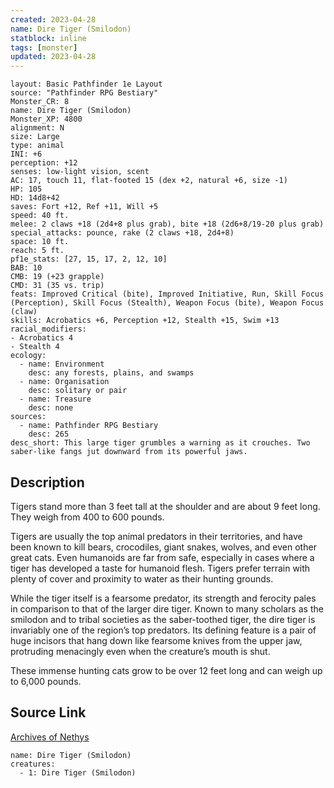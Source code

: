 ```yaml
---
created: 2023-04-28
name: Dire Tiger (Smilodon)
statblock: inline
tags: [monster]
updated: 2023-04-28
---
```

```statblock
layout: Basic Pathfinder 1e Layout
source: "Pathfinder RPG Bestiary"
Monster_CR: 8
name: Dire Tiger (Smilodon)
Monster_XP: 4800
alignment: N
size: Large
type: animal
INI: +6
perception: +12
senses: low-light vision, scent
AC: 17, touch 11, flat-footed 15 (dex +2, natural +6, size -1)
HP: 105
HD: 14d8+42
saves: Fort +12, Ref +11, Will +5
speed: 40 ft.
melee: 2 claws +18 (2d4+8 plus grab), bite +18 (2d6+8/19-20 plus grab)
special_attacks: pounce, rake (2 claws +18, 2d4+8)
space: 10 ft.
reach: 5 ft.
pf1e_stats: [27, 15, 17, 2, 12, 10]
BAB: 10
CMB: 19 (+23 grapple)
CMD: 31 (35 vs. trip)
feats: Improved Critical (bite), Improved Initiative, Run, Skill Focus (Perception), Skill Focus (Stealth), Weapon Focus (bite), Weapon Focus (claw)
skills: Acrobatics +6, Perception +12, Stealth +15, Swim +13
racial_modifiers:
- Acrobatics 4
- Stealth 4
ecology:
  - name: Environment
    desc: any forests, plains, and swamps
  - name: Organisation
    desc: solitary or pair
  - name: Treasure
    desc: none
sources:
  - name: Pathfinder RPG Bestiary
    desc: 265
desc_short: This large tiger grumbles a warning as it crouches. Two saber-like fangs jut downward from its powerful jaws.
```
## Description
Tigers stand more than 3 feet tall at the shoulder and are about 9 feet long. They weigh from 400 to 600 pounds.

Tigers are usually the top animal predators in their territories, and have been known to kill bears, crocodiles, giant snakes, wolves, and even other great cats. Even humanoids are far from safe, especially in cases where a tiger has developed a taste for humanoid flesh. Tigers prefer terrain with plenty of cover and proximity to water as their hunting grounds.

While the tiger itself is a fearsome predator, its strength and ferocity pales in comparison to that of the larger dire tiger. Known to many scholars as the smilodon and to tribal societies as the saber-toothed tiger, the dire tiger is invariably one of the region’s top predators. Its defining feature is a pair of huge incisors that hang down like fearsome knives from the upper jaw, protruding menacingly even when the creature’s mouth is shut.

These immense hunting cats grow to be over 12 feet long and can weigh up to 6,000 pounds.
## Source Link
[Archives of Nethys](https://aonprd.com/MonsterDisplay.aspx?ItemName=Dire%20Tiger%20(Smilodon))
```encounter-table
name: Dire Tiger (Smilodon)
creatures:
  - 1: Dire Tiger (Smilodon)
```
